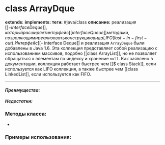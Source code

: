 # class ArrayDque
**extends:** 
**implements:** 
**теги:** #java/class 
**описание:** реализация [[$- interface Deque]], который расширяет интерфейс [[interface Queue]] методами, позволяющими реализовать конструкцию вида LIFO (last-in-first-out). Интерфейс [[$- interface Deque]] и реализация `ArrayDeque` были добавлены в Java 1.6. Эта коллекция представляет собой реализацию с использованием массивов, подобно [[class ArrayList]], но не позволяет обращаться к элементам по индексу и хранение `null`. Как заявлено в документации, коллекция работает быстрее чем [[$ class Stack]], если используется как LIFO коллекция, а также быстрее чем [[class LinkedList]], если используется как FIFO.

---
#### *Преимущества:*

#### *Недостатки:*

### Методы класса:
- 

### Примеры использования:
